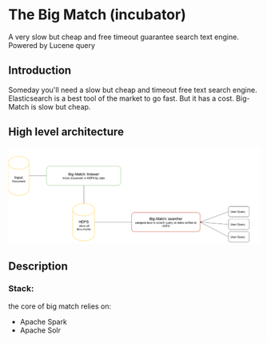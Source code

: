 # The Big Match (incubator)
A very slow but cheap and free timeout guarantee search text engine.
Powered by Lucene query

## Introduction
Someday you'll need a slow but cheap and timeout free text search engine. Elasticsearch is a best tool of the market to go fast. But it has a cost.
Big-Match is slow but cheap.

## High level architecture

![sophia-definition](big-match.png)

## Description

### Stack:
the core of big match relies on:
- Apache Spark
- Apache Solr 